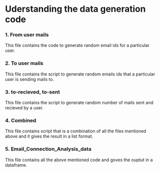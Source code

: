 # Uderstanding the data generation code

### 1. From user mails
This file contains the code to generate random email ids for a particular user.

### 2. To user mails
This file contains the script to generate random emails ids that a particular user is sending mails to.

### 3. to-recieved, to-sent
This file contains the script to generate random number of mails sent and recieved by a user.

### 4. Combined
This file contains script that is a combination of all the files mentioned above and it gives the result in a list format.

### 5. Email_Connection_Analysis_data
This file contains all the above mentioned code and goves the ouptut in a dataframe.
